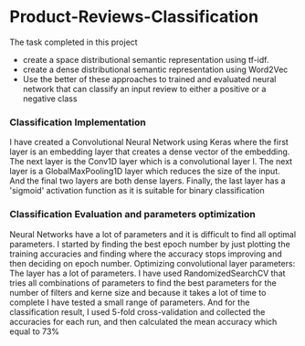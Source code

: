 # Product-Reviews-Classification

The task completed in this project
* create a space distributional semantic representation using tf-idf.
* create a dense distributional semantic representation using Word2Vec 
* Use the better of these approaches to trained and evaluated neural network that can classify an input review to either a positive or a negative class


### Classification Implementation
I have created a Convolutional Neural Network using Keras where the first layer is an
embedding layer that creates a dense vector of the embedding. The next layer is the
Conv1D layer which is a convolutional layer l. The next layer is a GlobalMaxPooling1D layer
which reduces the size of the input. And the final two layers are both dense layers. Finally,
the last layer has a 'sigmoid' activation function as it is suitable for binary classification



### Classification Evaluation and parameters optimization
Neural Networks have a lot of parameters and it is difficult to find all optimal parameters.
I started by finding the best epoch number by just plotting the training accuracies and finding
where the accuracy stops improving and then deciding on epoch number.
Optimizing convolutional layer parameters:
The layer has a lot of parameters. I have used RandomizedSearchCV that tries all
combinations of parameters to find the best parameters for the number of filters and kerne
size and because it takes a lot of time to complete I have tested a small range of
parameters.
And for the classification result, I used 5-fold cross-validation and collected the accuracies
for each run, and then calculated the mean accuracy which equal to 73%
